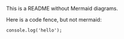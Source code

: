 This is a README without Mermaid diagrams.

Here is a code fence, but not mermaid:

```
console.log('hello');
```

